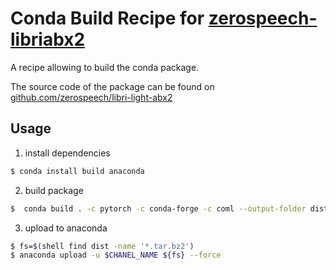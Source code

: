 # Conda Build Recipe for [zerospeech-libriabx2](https://pypi.org/project/zerospeech-libriabx2/)

A recipe allowing to build the conda package.


The source code of the package can be found on [github.com/zerospeech/libri-light-abx2](https://github.com/zerospeech/libri-light-abx2)



## Usage

1. install dependencies
```bash
$ conda install build anaconda
```

2. build package
```bash
$  conda build . -c pytorch -c conda-forge -c coml --output-folder dist
```

3. upload to anaconda
```bash
$ fs=$(shell find dist -name '*.tar.bz2')
$ anaconda upload -u $CHANEL_NAME ${fs} --force
```